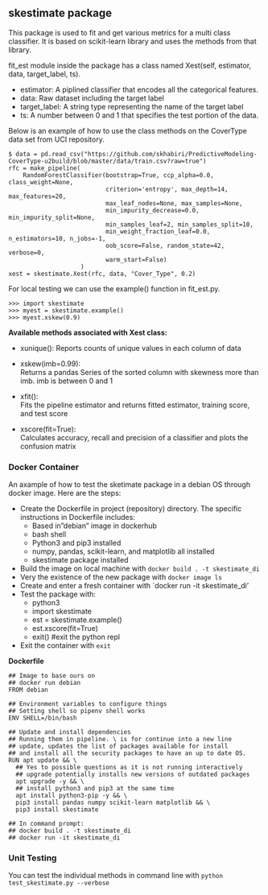 
## skestimate package

This package is used to fit and get various metrics for a multi class classifier. It is based on scikit-learn library and uses the methods from that library.

fit_est module inside the package has a class named Xest(self, estimator, data, target_label, ts).
* estimator: A piplined classifier that encodes all the categorical features.
* data: Raw dataset including the target label
* target_label: A string type representing the name of the target label
* ts: A number between 0 and 1 that specifies the test portion of the data.

Below is an example of how to use the class methods on the CoverType data set from UCI repository.
```
$ data = pd.read_csv("https://github.com/skhabiri/PredictiveModeling-CoverType-u2build/blob/master/data/train.csv?raw=true")
rfc = make_pipeline(
    RandomForestClassifier(bootstrap=True, ccp_alpha=0.0, class_weight=None,
                           criterion='entropy', max_depth=14, max_features=20,
                           max_leaf_nodes=None, max_samples=None,
                           min_impurity_decrease=0.0, min_impurity_split=None,
                           min_samples_leaf=2, min_samples_split=10,
                           min_weight_fraction_leaf=0.0, n_estimators=10, n_jobs=-1,
                           oob_score=False, random_state=42, verbose=0,
                           warm_start=False)
                    )
xest = skestimate.Xest(rfc, data, "Cover_Type", 0.2)
```

For local testing we can use the example() function in fit_est.py.
```
>>> import skestimate	
>>> myest = skestimate.example()
>>> myest.xskew(0.9)
```

**Available methods associated with Xest class:**
* xunique():
Reports counts of unique values in each column of data

* xskew(imb=0.99):   
Returns a pandas Series of the sorted column with skewness more than imb. imb is between 0 and 1

* xfit():    
Fits the pipeline estimator and returns fitted estimator, training score, and test score

* xscore(fit=True):   
Calculates accuracy, recall and precision of a classifier and plots the confusion matrix


###  Docker Container
An axample of how to test the sketimate package in a debian OS through docker image.
Here are the steps:
* Create the Dockerfile in project (repository) directory. The specific instructions in Dockerfile includes:
    * Based in”debian” image in dockerhub
    * bash shell
    * Python3 and pip3 installed
    * numpy, pandas, scikit-learn,  and matplotlib all installed
    * skestimate package installed
* Build the image on local machine with `docker build . -t skestimate_di`
* Very the existence of the new package with `docker image ls`
* Create and enter a fresh container with `docker run -it skestimate_di’
* Test the package with:
   * python3
   * import skestimate
   * est = skestimate.example()
   * est.xscore(fit=True)
   * exit()        #exit the python repl
* Exit the container with `exit`

**Dockerfile**
```
## Image to base ours on
## docker run debian
FROM debian

## Environment variables to configure things
## Setting shell so pipenv shell works
ENV SHELL=/bin/bash

## Update and install dependencies
## Running them in pipeline. \ is for continue into a new line
## update, updates the list of packages available for install
## and install all the security packages to have an up to date OS.
RUN apt update && \
  ## Yes to possible questions as it is not running interactively
  ## upgrade potentially installs new versions of outdated packages
  apt upgrade -y && \
  ## install python3 and pip3 at the same time
  apt install python3-pip -y && \
  pip3 install pandas numpy scikit-learn matplotlib && \
  pip3 install skestimate

## In command prompt:
## docker build . -t skestimate_di
## docker run -it skestimate_di
```

### Unit Testing
You can test the individual methods in command line with `python test_skestimate.py --verbose`